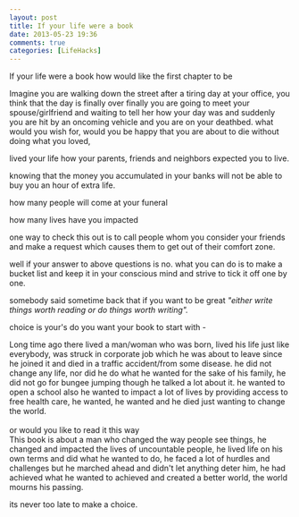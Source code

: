 ```yaml
---
layout: post
title: If your life were a book
date: 2013-05-23 19:36
comments: true
categories: [LifeHacks]
---
```

If your life were a book how would like the first chapter to be

Imagine you are walking down the street after a tiring day at your office, you think that the day is finally over finally you are going to meet your spouse/girlfriend and waiting to tell her how your day was and suddenly you are hit by an oncoming vehicle and you are on your deathbed. what would you wish for, would you be happy that you are about to die without doing what you loved, 

lived your life how your parents, friends and neighbors expected you to live.

knowing that the money you accumulated in your banks will not be able to buy you an hour of extra life.

how many people will come at your funeral

how many lives have you impacted

one way to check this out is to call people whom you consider your friends and make a request which causes them to get out of their comfort zone.

well if your answer to above questions is no. what you can do is to make a bucket list and keep it in your conscious mind and strive to tick it off one by one.

somebody said sometime back that if you want to be great <i>"either write things worth reading or do things worth writing".</i>

choice is your's do you want your book to start with -

<div class='highlight'>Long time ago there lived a man/woman who was born, lived his life just like everybody, was struck in corporate job which he was about to leave since he joined it and died in a traffic accident/from some disease. he did not change any life, nor did he do what he wanted for the sake of his family, he did not go for bungee jumping though he talked a lot about it. he wanted to open a school also he wanted to impact a lot of lives by providing access to free health care, he wanted, he wanted and he died just wanting to change the world.</div>
<br/>
or would you like to read it this way
<div class='highlight'>This book is about a man who changed the way people see things, he changed and impacted the lives of uncountable people, he lived life on his own terms and did what he wanted to do, he faced a lot of hurdles and challenges but he marched ahead and didn't let anything deter him, he had achieved what he wanted to achieved and created a better world, the world mourns his passing.</div>

its never too late to make a choice.
